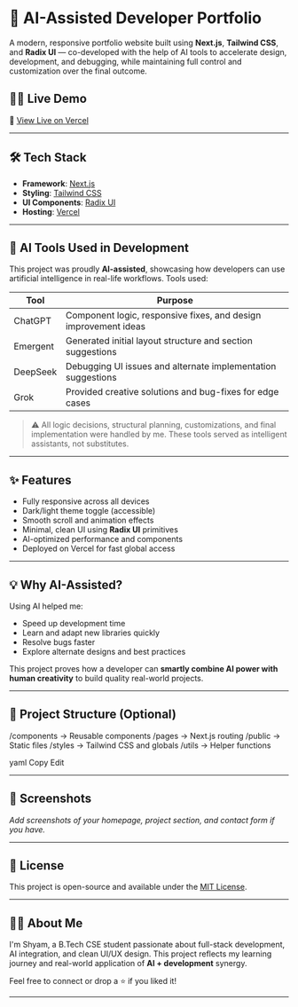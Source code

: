 # 🚀 AI-Assisted Developer Portfolio

A modern, responsive portfolio website built using **Next.js**, **Tailwind CSS**, and **Radix UI** — co-developed with the help of AI tools to accelerate design, development, and debugging, while maintaining full control and customization over the final outcome.

## 🧑‍💻 Live Demo

🔗 [View Live on Vercel](https://your-portfolio-url.vercel.app)

---

## 🛠️ Tech Stack

- **Framework**: [Next.js](https://nextjs.org/)
- **Styling**: [Tailwind CSS](https://tailwindcss.com/)
- **UI Components**: [Radix UI](https://www.radix-ui.com/)
- **Hosting**: [Vercel](https://vercel.com/)

---

## 🤖 AI Tools Used in Development

This project was proudly **AI-assisted**, showcasing how developers can use artificial intelligence in real-life workflows. Tools used:

| Tool       | Purpose                                                                 |
|------------|-------------------------------------------------------------------------|
| ChatGPT    | Component logic, responsive fixes, and design improvement ideas         |
| Emergent   | Generated initial layout structure and section suggestions              |
| DeepSeek   | Debugging UI issues and alternate implementation suggestions            |
| Grok       | Provided creative solutions and bug-fixes for edge cases                |

> ⚠️ All logic decisions, structural planning, customizations, and final implementation were handled by me. These tools served as intelligent assistants, not substitutes.

---

## ✨ Features

- Fully responsive across all devices
- Dark/light theme toggle (accessible)
- Smooth scroll and animation effects
- Minimal, clean UI using **Radix UI** primitives
- AI-optimized performance and components
- Deployed on Vercel for fast global access

---

## 💡 Why AI-Assisted?

Using AI helped me:

- Speed up development time
- Learn and adapt new libraries quickly
- Resolve bugs faster
- Explore alternate designs and best practices

This project proves how a developer can **smartly combine AI power with human creativity** to build quality real-world projects.

---

## 📂 Project Structure (Optional)

/components → Reusable components
/pages → Next.js routing
/public → Static files
/styles → Tailwind CSS and globals
/utils → Helper functions

yaml
Copy
Edit

---

## 📸 Screenshots

_Add screenshots of your homepage, project section, and contact form if you have._

---

## 📜 License

This project is open-source and available under the [MIT License](LICENSE).

---

## 🙋‍♂️ About Me

I'm Shyam, a B.Tech CSE student passionate about full-stack development, AI integration, and clean UI/UX design. This project reflects my learning journey and real-world application of **AI + development** synergy.

Feel free to connect or drop a ⭐️ if you liked it!

---
